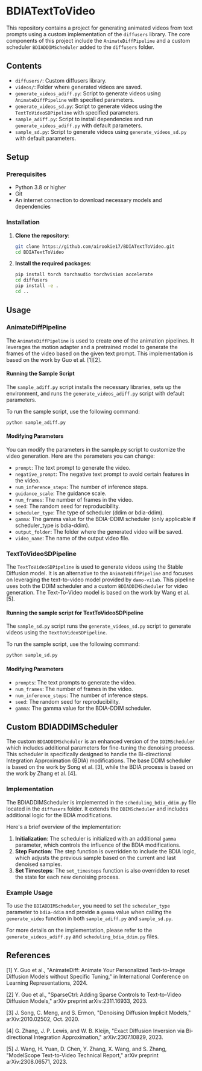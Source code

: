 # BDIATextToVideo

This repository contains a project for generating animated videos from text prompts using a custom implementation of the `diffusers` library. The core components of this project include the `AnimateDiffPipeline` and a custom scheduler `BDIADDIMScheduler` added to the `diffusers` folder.

## Contents

- `diffusers/`: Custom diffusers library.
- `videos/`: Folder where generated videos are saved.
- `generate_videos_adiff.py`: Script to generate videos using `AnimateDiffPipeline` with specified parameters.
- `generate_videos_sd.py`: Script to generate videos using the `TextToVideoSDPipeline` with specified parameters.
- `sample_adiff.py`: Script to install dependencies and run `generate_videos_adiff.py` with default parameters.
- `sample_sd.py`: Script to generate videos using `generate_videos_sd.py` with default parameters.

## Setup

### Prerequisites

- Python 3.8 or higher
- Git
- An internet connection to download necessary models and dependencies

### Installation

1. **Clone the repository**:

   ```bash
   git clone https://github.com/airookie17/BDIATextToVideo.git
   cd BDIATextToVideo

2. **Install the required packages**:
  
   ```bash
   pip install torch torchaudio torchvision accelerate
   cd diffusers
   pip install -e .
   cd ..

## Usage

### AnimateDiffPipeline

The `AnimateDiffPipeline` is used to create one of the animation pipelines. It leverages the motion adapter and a pretrained model to generate the frames of the video based on the given text prompt. This implementation is based on the work by Guo et al. [1][2].

#### Running the Sample Script

The `sample_adiff.py` script installs the necessary libraries, sets up the environment, and runs the `generate_videos_adiff.py` script with default parameters.

To run the sample script, use the following command:

   ```bash
   python sample_adiff.py
```
#### Modifying Parameters

You can modify the parameters in the sample.py script to customize the video generation. Here are the parameters you can change:

- `prompt`: The text prompt to generate the video.
- `negative_prompt`: The negative text prompt to avoid certain features in the video.
- `num_inference_steps`: The number of inference steps.
- `guidance_scale`: The guidance scale.
- `num_frames`: The number of frames in the video.
- `seed`: The random seed for reproducibility.
- `scheduler_type`: The type of scheduler (ddim or bdia-ddim).
- `gamma`: The gamma value for the BDIA-DDIM scheduler (only applicable if scheduler_type is bdia-ddim).
- `output_folder`: The folder where the generated video will be saved.
- `video_name`: The name of the output video file.

### TextToVideoSDPipeline

The `TextToVideoSDPipeline` is used to generate videos using the Stable Diffusion model. It is an alternative to the `AnimateDiffPipeline` and focuses on leveraging the text-to-video model provided by `damo-vilab`. This pipeline uses both the DDIM scheduler and a custom `BDIADDIMScheduler` for video generation. The Text-To-Video model is based on the work by Wang et al. [5].

#### Running the sample script for TextToVideoSDPipeline

The `sample_sd.py` script runs the `generate_videos_sd.py` script to generate videos using the `TextToVideoSDPipeline`.

To run the sample script, use the following command:

   ```bash
   python sample_sd.py
```
#### Modifying Parameters

- `prompts`: The text prompts to generate the video.
- `num_frames`: The number of frames in the video.
- `num_inference_steps`: The number of inference steps.
- `seed`: The random seed for reproducibility.
- `gamma`: The gamma value for the BDIA-DDIM scheduler.

## Custom BDIADDIMScheduler

The custom `BDIADDIMScheduler` is an enhanced version of the `DDIMScheduler` which includes additional parameters for fine-tuning the denoising process. This scheduler is specifically designed to handle the Bi-directional Integration Approximation (BDIA) modifications. The base DDIM scheduler is based on the work by Song et al. [3], while the BDIA process is based on the work by Zhang et al. [4].

### Implementation

The BDIADDIMScheduler is implemented in the `scheduling_bdia_ddim.py` file located in the `diffusers` folder. It extends the `DDIMScheduler` and includes additional logic for the BDIA modifications.

Here's a brief overview of the implementation:

1. **Initialization**: The scheduler is initialized with an additional `gamma` parameter, which controls the influence of the BDIA modifications.
2. **Step Function**: The step function is overridden to include the BDIA logic, which adjusts the previous sample based on the current and last denoised samples.
3. **Set Timesteps**: The `set_timesteps` function is also overridden to reset the state for each new denoising process.

### Example Usage

To use the `BDIADDIMScheduler`, you need to set the `scheduler_type` parameter to `bdia-ddim` and provide a `gamma` value when calling the `generate_video` function in both `sample_adiff.py` and `sample_sd.py`.

For more details on the implementation, please refer to the `generate_videos_adiff.py` and `scheduling_bdia_ddim.py` files.

## References

[1] Y. Guo et al., "AnimateDiff: Animate Your Personalized Text-to-Image Diffusion Models without Specific Tuning," in International Conference on Learning Representations, 2024.

[2] Y. Guo et al., "SparseCtrl: Adding Sparse Controls to Text-to-Video Diffusion Models," arXiv preprint arXiv:2311.16933, 2023.

[3] J. Song, C. Meng, and S. Ermon, "Denoising Diffusion Implicit Models," arXiv:2010.02502, Oct. 2020.

[4] G. Zhang, J. P. Lewis, and W. B. Kleijn, "Exact Diffusion Inversion via Bi-directional Integration Approximation," arXiv:2307.10829, 2023.

[5] J. Wang, H. Yuan, D. Chen, Y. Zhang, X. Wang, and S. Zhang, "ModelScope Text-to-Video Technical Report," arXiv preprint arXiv:2308.06571, 2023.
